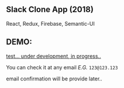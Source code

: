 ## Slack Clone App (2018)

React, Redux, Firebase, Semantic-UI

## DEMO:

[test... under development, in progress..](https://create-react-app-d00a8euyw.now.sh/)

You can check it at any email
_E.G._ `123@123.123`

email confirmation will be provide later..
